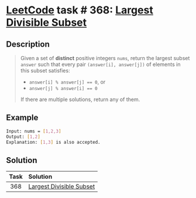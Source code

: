 # [LeetCode][leetcode] task # 368: [Largest Divisible Subset][task]

Description
-----------

> Given a set of **distinct** positive integers `nums`,
> return the largest subset `answer` such that every pair `(answer[i], answer[j])`
> of elements in this subset satisfies:
> * `answer[i] % answer[j] == 0`, or
> * `answer[j] % answer[i] == 0`
>
> If there are multiple solutions, return any of them.

Example
-------

```sh
Input: nums = [1,2,3]
Output: [1,2]
Explanation: [1,3] is also accepted.
```

Solution
--------

| Task | Solution                             |
|:----:|:-------------------------------------|
| 368  | [Largest Divisible Subset][solution] |


[leetcode]: <http://leetcode.com/>
[task]: <https://leetcode.com/problems/largest-divisible-subset/>
[solution]: <https://github.com/wellaxis/praxis-leetcode/blob/main/src/main/java/com/witalis/praxis/leetcode/task/h4/p368/option/Practice.java>
